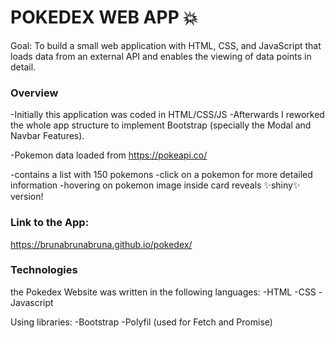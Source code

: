 # POKEDEX WEB APP 💥

Goal: To build a small web application with HTML, CSS, and JavaScript that loads
data from an external API and enables the viewing of data points in detail.

### Overview

-Initially this application was coded in HTML/CSS/JS
-Afterwards I reworked the whole app structure to implement Bootstrap (specially the Modal and Navbar Features).

-Pokemon data loaded from https://pokeapi.co/

-contains a list with 150 pokemons
-click on a pokemon for more detailed information
-hovering on pokemon image inside card reveals ✨shiny✨ version!

### Link to the App:

https://brunabrunabruna.github.io/pokedex/

### Technologies

the Pokedex Website was written in the following languages:
-HTML
-CSS
-Javascript

Using libraries:
-Bootstrap
-Polyfil (used for Fetch and Promise)
